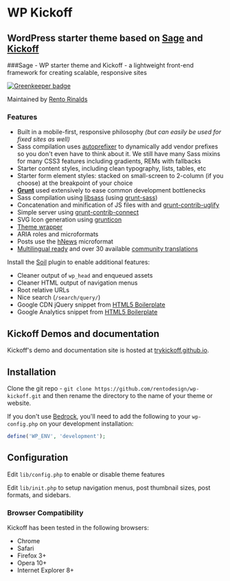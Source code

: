 # WP Kickoff
## WordPress starter theme based on [Sage](https://github.com/roots/sage) and [Kickoff](https://github.com/trykickoff/kickoff)
###Sage - WP starter theme and Kickoff - a lightweight front-end framework for creating scalable, responsive sites

[![Greenkeeper badge](https://badges.greenkeeper.io/rentorm/WP-Kickoff.svg)](https://greenkeeper.io/)

Maintained by [Rento Rinalds](https://github.com/rentodesign)

### Features
* Built in a mobile-first, responsive philosophy *(but can easily be used for fixed sites as well)*
* Sass compilation uses [autoprefixer](https://github.com/ai/autoprefixer) to dynamically add vendor prefixes so you don't even have to think about it. We still have many Sass mixins for many CSS3 features including gradients, REMs with fallbacks
* Starter content styles, including clean typography, lists, tables, etc
* Starter form element styles: stacked on small-screen to 2-column (if you choose) at the breakpoint of your choice
* **[Grunt](http://gruntjs.com)** used extensively to ease common development bottlenecks
 * Sass compilation using [libsass](https://github.com/sass/libsass) (using [grunt-sass](https://github.com/sindresorhus/grunt-sass))
 * Concatenation and minification of JS files with and [grunt-contrib-uglify](https://github.com/gruntjs/grunt-contrib-uglify)
 * Simple server using [grunt-contrib-connect](https://github.com/gruntjs/grunt-contrib-connect)
 * SVG Icon generation using [grunticon](https://github.com/filamentgroup/grunticon)
* [Theme wrapper](https://roots.io/sage/docs/theme-wrapper/)
* ARIA roles and microformats
* Posts use the [hNews](http://microformats.org/wiki/hnews) microformat
* [Multilingual ready](https://roots.io/wpml/) and over 30 available [community translations](https://github.com/roots/sage-translations)
 
Install the [Soil](https://github.com/roots/soil) plugin to enable additional features:

* Cleaner output of `wp_head` and enqueued assets
* Cleaner HTML output of navigation menus
* Root relative URLs
* Nice search (`/search/query/`)
* Google CDN jQuery snippet from [HTML5 Boilerplate](http://html5boilerplate.com/)
* Google Analytics snippet from [HTML5 Boilerplate](http://html5boilerplate.com/)

## Kickoff Demos and documentation
Kickoff's demo and documentation site is hosted at [trykickoff.github.io](http://trykickoff.github.io/).

## Installation

Clone the git repo - `git clone https://github.com/rentodesign/wp-kickoff.git` and then rename the directory to the name of your theme or website.

If you don't use [Bedrock](https://github.com/roots/bedrock), you'll need to add the following to your `wp-config.php` on your development installation:

```php
define('WP_ENV', 'development');
```

## Configuration

Edit `lib/config.php` to enable or disable theme features

Edit `lib/init.php` to setup navigation menus, post thumbnail sizes, post formats, and sidebars.

### Browser Compatibility
Kickoff has been tested in the following browsers:
- Chrome
- Safari
- Firefox 3+
- Opera 10+
- Internet Explorer 8+


